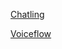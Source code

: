 [Chatling](https://zw427.github.io/Chatling.html)

[Voiceflow](https://zw427.github.io/Voiceflow.html)
